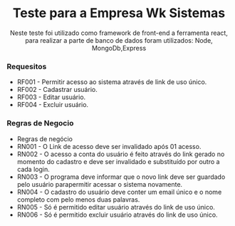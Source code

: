 <h1 align="center">Teste para a Empresa Wk Sistemas</h1>

<p align="center">Neste teste foi utilizado como framework de front-end a ferramenta react, para realizar a parte de banco de dados foram utilizados: Node, MongoDb,Express</p>

### Requesitos
* RF001 - Permitir acesso ao sistema através de link de uso único.
* RF002 - Cadastrar usuário.
* RF003 - Editar usuário.
* RF004 - Excluir usuário.

### Regras de Negocio
* Regras de negócio
* RN001 - O Link de acesso deve ser invalidado após 01 acesso.
* RN002 - O acesso a conta do usuário é feito através do link gerado no momento do cadastro e deve ser invalidado e substituído por outro a cada login.
* RN003 - O programa deve informar que o novo link deve ser guardado pelo usuário parapermitir acessar o sistema novamente.
* RN004 - O cadastro do usuário deve conter um email único e o nome completo com pelo menos duas palavras.
* RN005 - Só é permitido editar usuário através do link de uso único.
* RN006 - Só é permitido excluir usuário através do link de uso único.
